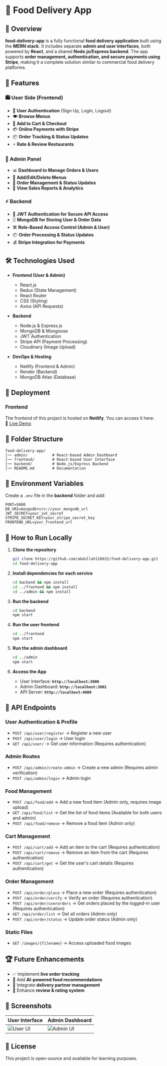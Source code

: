 # 🍔 Food Delivery App

## 📌 Overview
**food-delivery-app** is a fully functional **food delivery application** built using the **MERN stack**. It includes separate **admin and user interfaces**, both powered by **React**, and a shared **Node.js/Express backend**. The app supports **order management, authentication, and secure payments using Stripe**, making it a complete solution similar to commercial food delivery platforms.

## 🚀 Features
### 🛍️ User Side (Frontend)
- 🔐 **User Authentication** (Sign Up, Login, Logout)
- 🍽️ **Browse Menus**
- 🛒 **Add to Cart & Checkout**
- 💳 **Online Payments with Stripe**
- 📦 **Order Tracking & Status Updates**
- ⭐ **Rate & Review Restaurants**

### 🏢 Admin Panel
- 📊 **Dashboard to Manage Orders & Users**
- 🏪 **Add/Edit/Delete Menus**
- 🚀 **Order Management & Status Updates**
- 🎯 **View Sales Reports & Analytics**

### ⚡ Backend
- 🔑 **JWT Authentication for Secure API Access**
- 🗄️ **MongoDB for Storing User & Order Data**
- 🛠️ **Role-Based Access Control (Admin & User)**
- 📦 **Order Processing & Status Updates**
- 💰 **Stripe Integration for Payments**

## 🛠️ Technologies Used
- **Frontend (User & Admin)**
  - React.js
  - Redux (State Management)
  - React Router
  - CSS (Styling)
  - Axios (API Requests)
  
- **Backend**
  - Node.js & Express.js
  - MongoDB & Mongoose
  - JWT Authentication
  - Stripe API (Payment Processing)
  - Cloudinary (Image Upload)
  
- **DevOps & Hosting**
  - Netlify (Frontend & Admin)
  - Render (Backend)
  - MongoDB Atlas (Database)
  
## 🚀 Deployment

### **Frontend**
The frontend of this project is hosted on **Netlify**. You can access it here:  
🔗 [Live Demo](https://quickfoods.netlify.app/)


## 📂 Folder Structure
```
food-delivery-app/
│── admin/           # React-based Admin Dashboard
│── frontend/        # React-based User Interface
│── backend/         # Node.js/Express Backend
│── README.md        # Documentation
```

## 🔑 Environment Variables
Create a `.env` file in the **backend** folder and add:

```
PORT=5000
DB_URI=mongodb+srv://your_mongodb_url
JWT_SECRET=your_jwt_secret
STRIPE_SECRET_KEY=your_stripe_secret_key
FRONTEND_URL=your_frontend_url
```

## 🚀 How to Run Locally
1. **Clone the repository**
   ```sh
   git clone https://github.com/abdullah116632/food-delivery-app.git
   cd food-delivery-app
   ```

2. **Install dependencies for each service**
   ```sh
   cd backend && npm install
   cd ../frontend && npm install
   cd ../admin && npm install
   ```

3. **Run the backend**
   ```sh
   cd backend
   npm start
   ```

4. **Run the user frontend**
   ```sh
   cd ../frontend
   npm start
   ```

5. **Run the admin dashboard**
   ```sh
   cd ../admin
   npm start
   ```

6. **Access the App**
   - User Interface: **`http://localhost:3000`**
   - Admin Dashboard: **`http://localhost:3001`**
   - API Server: **`http://localhost:4000`**

## 📜 API Endpoints

### **User Authentication & Profile**
- `POST /api/user/register` → Register a new user  
- `POST /api/user/login` → User login  
- `GET /api/user/` → Get user information (Requires authentication)  

### **Admin Routes**
- `POST /api/admin/create-admin` → Create a new admin (Requires admin verification)  
- `POST /api/admin/login` → Admin login  

### **Food Management**
- `POST /api/food/add` → Add a new food item (Admin only, requires image upload)  
- `GET /api/food/list` → Get the list of food items (Available for both users and admin)  
- `POST /api/food/remove` → Remove a food item (Admin only)  

### **Cart Management**
- `POST /api/cart/add` → Add an item to the cart (Requires authentication)  
- `POST /api/cart/remove` → Remove an item from the cart (Requires authentication)  
- `POST /api/cart/get` → Get the user's cart details (Requires authentication)  

### **Order Management**
- `POST /api/order/place` → Place a new order (Requires authentication)  
- `POST /api/order/verify` → Verify an order (Requires authentication)  
- `POST /api/order/userorders` → Get orders placed by the logged-in user (Requires authentication)  
- `GET /api/order/list` → Get all orders (Admin only)  
- `POST /api/order/status` → Update order status (Admin only)  

### **Static Files**
- `GET /images/{filename}` → Access uploaded food images  
  

## 🏆 Future Enhancements
- ✅ Implement **live order tracking**  
- 🔄 Add **AI-powered food recommendations**  
- 🚴 Integrate **delivery partner management**  
- 📝 Enhance **review & rating system**  

## 📸 Screenshots
| **User Interface** | **Admin Dashboard** |
|-------------------|-------------------|
| ![User UI](https://res.cloudinary.com/dp0zdj77w/image/upload/v1742364795/forReadme/Screenshot_2025-02-01_152753_g9rejm.png) | ![Admin UI](https://res.cloudinary.com/dp0zdj77w/image/upload/v1742364684/forReadme/Screenshot_2025-02-01_153128_ub48b6.png) |

## 📜 License
This project is open-source and available for learning purposes.

